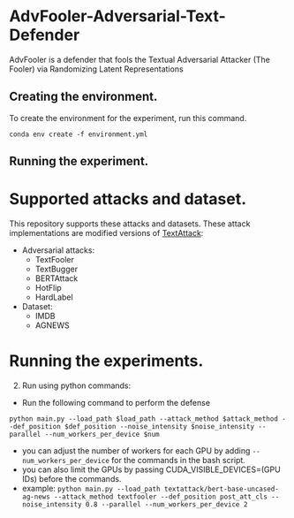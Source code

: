 # AdvFooler-Adversarial-Text-Defender
AdvFooler is a defender that fools the Textual Adversarial Attacker (The Fooler) via Randomizing Latent Representations

## Creating the environment.
To create the environment for the experiment, run this command.

`conda env create -f environment.yml`
## Running the experiment.

# Supported attacks and dataset.

This repository supports these attacks and datasets. These attack implementations are modified versions of [TextAttack](https://github.com/QData/TextAttack):
 - Adversarial attacks:
   - TextFooler
    - TextBugger
    - BERTAttack
    - HotFlip
    - HardLabel
 - Dataset:
    - IMDB
    - AGNEWS

# Running the experiments.
 2. Run using python commands:
   - Run the following command to perform the defense
   
```python main.py --load_path $load_path --attack_method $attack_method --def_position $def_position --noise_intensity $noise_intensity --parallel --num_workers_per_device $num```

   - you can adjust the number of workers for each GPU by adding `--num_workers_per_device` for the commands in the bash script.
   - you can also limit the GPUs by passing CUDA_VISIBLE_DEVICES=(GPU IDs) before the commands.
   - example: `python main.py --load_path textattack/bert-base-uncased-ag-news --attack_method textfooler --def_position post_att_cls --noise_intensity 0.8 --parallel --num_workers_per_device 2`
